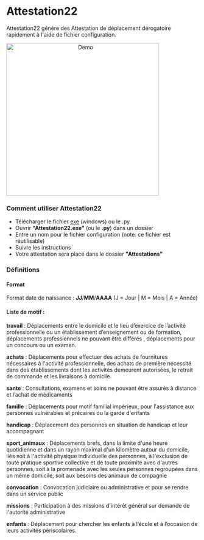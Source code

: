 # Attestation22
Attestation22 génère des Attestation de déplacement dérogatoire rapidement à l'aide de fichier configuration.

<img src="https://limg.app/i/9Uv6ro.gif" alt="Demo" width="400" style="text-align: center">


### Comment utiliser Attestation22
* Télécharger le fichier [exe](https://github.com/havenstd06/Attestation22/releases) (windows) ou le .py 
* Ouvrir **"Attestation22.exe"** (ou le **.py**) dans un dossier
* Entre un nom pour le fichier configuration (note: ce fichier est réutilisable)
* Suivre les instructions
* Votre attestation sera placé dans le dossier **"Attestations"**

### Définitions

#### Format
Format date de naissance :  **JJ**/**MM**/**AAAA** (J = Jour | M = Mois | A = Année)

#### Liste de motif :

**travail** : Déplacements entre le domicile et le lieu d’exercice de l’activité professionnelle ou
un établissement
d’enseignement ou de formation, déplacements professionnels ne pouvant être différés ,
déplacements pour un concours ou un examen.

**achats** : Déplacements pour effectuer des achats de fournitures nécessaires à l'activité
professionnelle, des achats de première nécessité dans des établissements dont les activités
demeurent autorisées, le retrait de commande et les livraisons à domicile

**sante** : Consultations, examens et soins ne pouvant être assurés à distance et l’achat de
médicaments

**famille** : Déplacements pour motif familial impérieux, pour l'assistance aux personnes vulnérables
et précaires ou la garde d'enfants

**handicap** : Déplacement des personnes en situation de handicap et leur accompagnant

**sport_animaux** : Déplacements brefs, dans la limite d'une heure quotidienne et dans un rayon maximal
d'un kilomètre autour du domicile, liés soit à l'activité physique individuelle des personnes, à
l'exclusion de toute pratique sportive collective et de toute proximité avec d'autres personnes, soit à
la promenade avec les seules personnes regroupées dans un même domicile, soit aux besoins des
animaux de compagnie

**convocation** : Convocation judiciaire ou administrative et pour se rendre dans un service public

**missions** : Participation à des missions d'intérêt général sur demande de l'autorité administrative

**enfants** : Déplacement pour chercher les enfants à l’école et à l’occasion de leurs activités
périscolaires.
